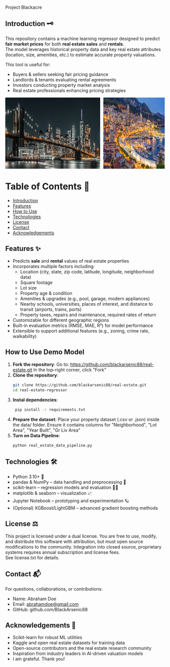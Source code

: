 Project Blackacre

## Introduction 🗝️
This repository contains a machine learning regressor designed to predict **fair market prices** for both **real estate sales** and **rentals**.  
The model leverages historical property data and key real estate attributes (location, size, amenities, etc.) to estimate accurate property valuations.  

This tool is useful for:
- Buyers & sellers seeking fair pricing guidance  
- Landlords & tenants evaluating rental agreements  
- Investors conducting property market analysis  
- Real estate professionals enhancing pricing strategies  

<div style="display: flex; overflow-x: auto; gap: 10px; white-space: nowrap;">
  <img src="nyc.jpg" alt="NYC Skyline" width="300"/>
  <img src="monaco.jpg" alt="Monaco" width="300"/>
  <img src="dubai.jpg" alt="Dubai" width="300"/>

  <img src="yosemite.jpg" alt="Yosemtie Park" width="300"/>
  <img src="zion.jpeg" alt="Zion National Park" width="300"/>
  <img src="everest.jpg" alt="Mt. Everest" width="300"/>

  <img src="miami.jpg" alt="Miami" width="300"/>
  <img src="rio.jpg" alt="Rio de Janeiro" width="300"/>
  <img src="maldives.jpg" alt="Maldives" width="300"/>
</div>

# Table of Contents  📖 
- [Introduction](#-introduction)
- [Features](#features)
- [How to Use](#how-to-use)
- [Technologies](#-technologies)
- [License](#-license)
- [Contact](#-contact)
- [Acknowledgements](#-acknowledgements)

## Features ✨
- Predicts **sale** and **rental** values of real estate properties  
- Incorporates multiple factors including:
  - Location (city, state, zip code, latitude, longitude, neighborhood data)  
  - Square footage
  - Lot size  
  - Property age & condition  
  - Amenities & upgrades (e.g., pool, garage, modern appliances)  
  - Nearby schools, universities, places of interest, and distance to transit (airports, trains, ports) 
  - Property taxes, repairs and maintenance, required rates of return 
- Customizable for different geographic regions  
- Built-in evaluation metrics (RMSE, MAE, R²) for model performance  
- Extensible to support additional features (e.g., zoning, crime rate, walkability)  

## How to Use Demo Model
1. **Fork the repository**:
   Go to: https://github.com/blackarsenic88/real-estate.git
   In the top-right corner, click "Fork"
2. **Clone the repository**:
   ```bash
   git clone https://github.com/blackarsenic88/real-estate.git
   cd real-estate-regressor
3. **Instal dependencies**:
   ```bash
    pip install -r requirements.txt
4. **Prepare the dataset**:
   Place your property dataset (.csv or .json) inside the data/ folder.
   Ensure it contains columns for "Neighborhood", "Lot Area", "Year Built", "Gr Liv Area"
5. **Turn on Data Pipeline**:
   ```bash
   python real_estate_data_pipeline.py

## Technologies 🛠
- Python 3.10+ 🐍
- pandas & NumPy – data handling and preprocessing 🐼
- scikit-learn – regression models and evaluation 👩‍🔬
- matplotlib & seaborn – visualization 📈
- Jupyter Notebook – prototyping and experimentation 🪐
- (Optional) XGBoost/LightGBM – advanced gradient boosting methods

## License ⚖️ 
This project is licensed under a dual license. 
You are free to use, modify, and distribute this software with attribution, but must open source modifications to the community. Integration into closed source, proprietary systems requires annual subscription and license fees.  
See license.txt for details. 

## Contact 📬
For questions, collaborations, or contributions:
- Name: Abraham Doe
- Email: abrahamdoe@gmail.com
- GitHub: github.com/BlackArsenic88

## Acknowledgements 🙏
- Scikit-learn for robust ML utilities
- Kaggle and open real estate datasets for training data
- Open-source contributors and the real estate research community
- Inspiration from industry leaders in AI-driven valuation models
- I am grateful. Thank you! 
